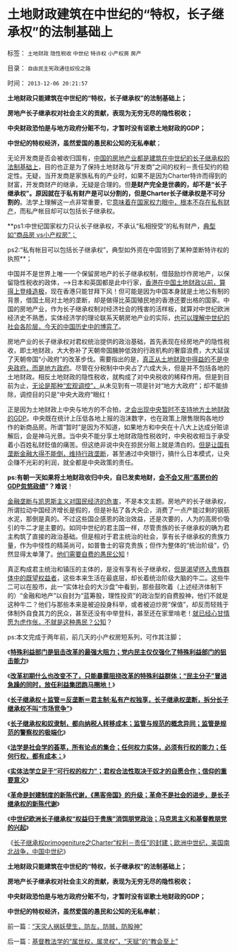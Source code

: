 # 土地财政建筑在中世纪的“特权，长子继承权”的法制基础上

标签： `土地财政` `隐性税收` `中世纪` `特许权` `小产权房` `房产` 

目录： `自由民主宪政通往奴役之路`

时间： `2013-12-06 20:21:57`

**土地财政只能建筑在中世纪的“特权，长子继承权”的法制基础上；**

**房地产长子继承权对社会主义的贡献，表现为无穷无尽的隐性税收；**

**中央财政恐怕是与地方政府分赃不匀，才暂时没有讴歌土地财政的GDP；**

**中世纪的特权经济，虽然爱国的愚民和公知的无私奉献**；

无论开发商是否会被收归国有，[中国的房地产业都是建筑在中世纪的长子继承权的法制基础上](../../../2012/10/10/土地私有化中的长子继承权误区和特色的房地产.md)，目的也正是为了保持土地财政与“开发商”之间的权利－责任契约的稳定性。无疑，当开发商是家族私有的产业时，如果不是因为Charter特许而得到的财富，开发商财产的继承，无疑是合理的。但**是财产完全是世袭的，却不是“长子继承权”。原因就在于私有财产是可以分割的，但是Charter长子继承权是不可分割的**。法学上理解这一点非常重要，它[意味着在国家权力眼中，根本不存在私有财产](../../../2012/10/2/为什么私权归属的当前有效性原则是私有制的基础？.md)，而私产帐目却可以包括长子继承权。

**ps1:中世纪国家权力只认长子继承权，不承认“私相授受”的私有财产，[典型如“商品房 vs小产权房”；](../../../2013/11/25/小产权房是完整的私有产权,及“特权，物权，财产权，使用权，……”.md)

ps2:“私有帐目可以包括长子继承权”，典型如外资在中国领到了某种垄断特许权的执照**；

中国并不是世界上唯一一个保留房地产的长子继承权制，借鼓励炒作房地产，以保留隐性税收的政体，——>日本和英国都是此中行家，[香港在中国土地财政以前，算得上登峰造极](../../../2008/11/28/从房价成本结构看经济危机有多致命.md)，现在香港只能甘拜下风！但可能是因为中国本身就是土地公有制的背景，借国土局对土地的垄断，却是做得比英国殖民地的香港还要出格的国家。中国的房地产业，作为长子继承权制对经济社会的残害的活样板，就算对中世纪欧洲经济史不熟悉，实体经济学的理论联系天朝房地产业的实际，[也可以理解中世纪的社会各阶层，今天的中国历史中的博弈了](../../../2013/12/1/了解中世纪后，理解西方左派复古的社会主义情结.md)。

房地产业的长子继承权对君权统治提供的政治基础，首先表现在经房地产的隐性税收，即土地财政，大大弥补了天朝帝国臃肿低效的行政机构的奢靡浪费，大大延误了天朝帝国“小政府”的改革步伐。需要指出的是，[真正从土地财政中得益的不是中央政府，而是地方政府](../../../2008/7/4/三个坏蛋政策博羿老百姓承受高房价危机全部代价.md)。尽管在分税制中中央占了六成大头，但是并不包括各地的土地财政。相反土地财政的隐性税收，就构成了对中央税收的稀释作用。但是到目前为止，[无论是那种“宏观调控”，](../../../2013/4/18/为什么“房地产拉动增长”的“计划经济／宏观调控”根本不可能？.md)从未见到有一项是针对“地方大政府”；却不能排除，调控目的只是“中央大政府”眼红！

正是因为土地财政上中央与地方的不合拍，[才会出现中央暂时不支持地方土地财政的GDP](../../../2012/2/23/地方政府迷恋香港模式，中央政策倾慕日本模式.md)。中央既在统计上压低各地上报的泡沫数字，也在政策上限售限购各地炒作的新商品房。所谓“暂时”是因为不知道，如果地方和中央在十八大上达成分赃谅解后，会是神马光景。当中央不能分享土地财政隐性税收时，中央税收相当于承受着小百姓私财贬值的痛苦。但这绝非说中央在掠民分赃上就是清白的。[但是让国有垄断金融大得不能倒，维持行政垄断](../../../2013/11/21/开发商可说是凭房(骗／窃)银行的钞票盗贼；.md)，甚至通过中央银行，搞什么日本模式，让央企赚不光彩的利润，就全都是中央政策的责任。

**ps:有朝一天如果将土地财政收归中央，自已发卖地财，[会不会又用“高房价的GDP忽悠政绩](../../../2013/11/30/指望通过“强化监管”“反腐败”治标，早已经达到边际；.md)”？难说**！

[金融垄断与凯恩斯主义对国民经济的危害](../../../2013/10/16/影子银行不是地下银行，影子银行流入炒房业，高房价呈癌症恶化.md)，不是本文主题。房地产的长子继承权，所谓拉动中国经济增长是假的，但是补贴了各大央企，消费了一点产能过剩的钢筋水泥，那倒是真的。不过这些国企感恩的政治效益，还是次要的，人为的高房价吸引的牛二才是主要的。如同中世纪的君主国一样，尽管贵族的长子继承权的确为君主构筑了直接的政治基础。但是相对于君主统治的社会，享有长子继承权的贵族力量，作为中怪性的精英尚可，如普鲁士的容克贵族；但作为整体的“统治阶级”，仍然显得太单薄了。[他们需要自费的愚民公知](../../../2013/8/5/一把手的中庸，中国文人，长着统治者大脑的公知.md)！

真正构成君主统治和镇压的主体的，是没有享有长子继承权，[但是渴望挤入贵族群体中的既望权益者](../../../2013/5/29/革命是特权阶层中的弱势群体，侵蚀贱民的“边际推进”.md)，这些本来生活在最底层，却长着统治阶级大脑的牛二。这些牛二可以在股市，此一“实体社会的大沙盘”中看到，那些鼓吹着（上述经济体制下的）“金融和地产”以自封为“蓝筹股，理性投资”的政治型的自费股神，他们不就是这种牛二？他们与那些本来是被迫投身科举，或者被迫炒房“保值”，却反而轻贱于体制外自食其力的民众，甚至还没有中举登科，甚至还在家里啃老！[就已经心甘情愿为虎作伥，不就是这种愚民？公知](../../../2012/6/7/革命是不可能的，也是不必要的；.md)？

ps:本文完成于两年前，前几天的小产权房短系列，可作其注脚；

《[**特殊利益部门是狙击改革的最强大阻力；党内民主仅仅强化了特殊利益部门的狙击能力**](../../../2012/10/17/特殊利益部门是狙击改革的最强大阻力.md)》

《[**改革初期什么也改变不了，只能暴露阻挠改革的特殊利益群体；“民主分子”冒进急躁的同时，放任利益集团跑马圈地！**](../../../2012/10/17/除了暴露特殊利益集团，改革初期什么也改变不了.md)》

《[**长子继承权＋监管＝反垄断＝君主制;私有产权独享，长子继承权垄断，拆分长子继承权不叫“市场竞争”**](../../../2012/10/18/长子继承权＋监管＝反垄断＝君主制;.md)》

《[**长子继承权和奴隶制，都向纳税人转移成本；监管与规范的概念异同；监管是规范的警察权的极端化**](../../../2012/10/18/监管与规范的概念异同；监管是规范的警察权的极端化；.md)》

《[**法学是社会学的荟萃，所有论点的集合；任何权力实体，必须有行权的能力；任何行权，都有成本；**](../../../2012/10/19/法学是社会学的荟萃，所有论点的集合.md)》

《[**实体法学立足于“可行权的权力”；君权合法性取决于奴才的自愿合作；信仰的重要意义**](../../../2012/10/19/君权合法性取决于奴才的自愿合作；信仰的重要意义.md)》

《[**革命是封建制度的新陈代谢，《黑客帝国》的升级；革命不是社会的进步，是长子继承权的新陈代谢**](../../../2012/10/19/革命是封建制度的新陈代谢，《黑客帝国》“升级”的启示.md)》

《[**中世纪欧洲长子继承权“权益归于贵族”消饵朋党政治；马克思主义和基督教朋党的兴起**](../../../2013/3/2/中世纪权贵也消除了朋党，基督教世界新兴的东林党.md)》

《[长子继承权primogeniture之Charter“权利－责任”的封建；欧洲中世纪，美国南北战争，中国中世纪](../../../2013/12/5/“长子继承权，特许权”的封建及中国农村和南北战争.md)》

**土地财政只能建筑在中世纪的“特权，长子继承权”的法制基础上；**

**房地产长子继承权对社会主义的贡献，表现为无穷无尽的隐性税收；**

**中央财政恐怕是与地方政府分赃不匀，才暂时没有讴歌土地财政的GDP；**

**中世纪的特权经济，虽然爱国的愚民和公知的无私奉献**；



前一篇：[“天灾人祸妖孽生，防左，防贼，防股神”](../../../2013/12/5/“天灾人祸妖孽生，防左，防贼，防股神”.md)

后一篇：[基督教法学的“属世权，属灵权”，“天赋”的“教会至上”](../../../2013/12/6/基督教法学的“属世权，属灵权”，“天赋”的“教会至上”.md)